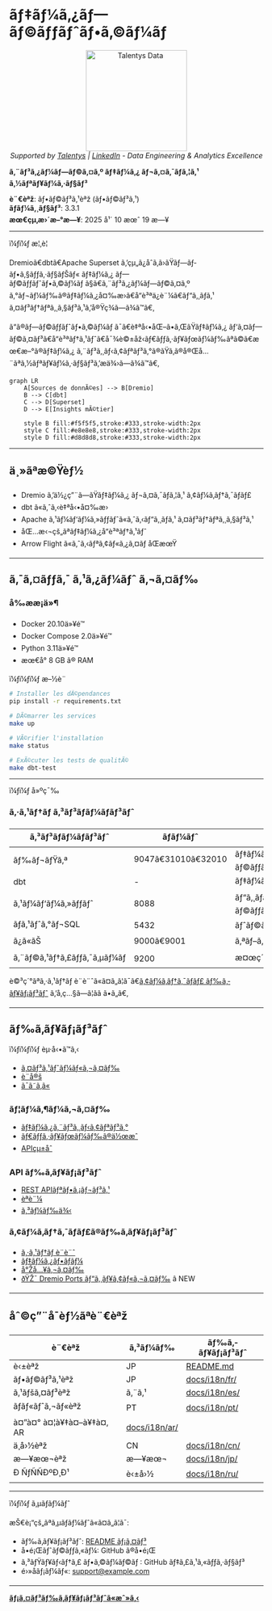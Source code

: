 ﻿# ãƒ‡ãƒ¼ã‚¿ãƒ—ãƒ©ãƒƒãƒˆãƒ•ã‚©ãƒ¼ãƒ 

<p align="center">
  <a href="https://talentys.eu" target="_blank">
    <img src="../../assets/images/talentys/original.png" alt="Talentys Data" width="200"/>
  </a>
  <br/>
  <em>Supported by <a href="https://talentys.eu">Talentys</a> | <a href="https://www.linkedin.com/company/talentysdata">LinkedIn</a> - Data Engineering & Analytics Excellence</em>
</p>


**ã‚¨ãƒ³ã‚¿ãƒ¼ãƒ—ãƒ©ã‚¤ã‚º ãƒ‡ãƒ¼ã‚¿ ãƒ¬ã‚¤ã‚¯ãƒã‚¦ã‚¹ ã‚½ãƒªãƒ¥ãƒ¼ã‚·ãƒ§ãƒ³**

**è¨€èªž**: ãƒ•ãƒ©ãƒ³ã‚¹èªž (ãƒ•ãƒ©ãƒ³ã‚¹)  
**ãƒãƒ¼ã‚¸ãƒ§ãƒ³**: 3.3.1  
**æœ€çµ‚æ›´æ–°æ—¥**: 2025 å¹´ 10 æœˆ 19 æ—¥

---

ï¼ƒï¼ƒ æ¦‚è¦

Dremioã€dbtã€Apache Superset ã‚’çµ„ã¿åˆã‚ã›ãŸãƒ—ãƒ­ãƒ•ã‚§ãƒƒã‚·ãƒ§ãƒŠãƒ« ãƒ‡ãƒ¼ã‚¿ ãƒ—ãƒ©ãƒƒãƒˆãƒ•ã‚©ãƒ¼ãƒ ã§ã€ã‚¨ãƒ³ã‚¿ãƒ¼ãƒ—ãƒ©ã‚¤ã‚º ã‚°ãƒ¬ãƒ¼ãƒ‰ã®ãƒ‡ãƒ¼ã‚¿å¤‰æ›ã€å“è³ªä¿è¨¼ã€ãƒ“ã‚¸ãƒã‚¹ ã‚¤ãƒ³ãƒ†ãƒªã‚¸ã‚§ãƒ³ã‚¹ã‚’å®Ÿç¾ã—ã¾ã™ã€‚

ã“ã®ãƒ—ãƒ©ãƒƒãƒˆãƒ•ã‚©ãƒ¼ãƒ ã¯ã€è‡ªå‹•åŒ–ã•ã‚ŒãŸãƒ‡ãƒ¼ã‚¿ ãƒ‘ã‚¤ãƒ—ãƒ©ã‚¤ãƒ³ã€å“è³ªãƒ†ã‚¹ãƒˆã€å¯¾è©±åž‹ãƒ€ãƒƒã‚·ãƒ¥ãƒœãƒ¼ãƒ‰ãªã©ã€æœ€æ–°ã®ãƒ‡ãƒ¼ã‚¿ ã‚¨ãƒ³ã‚¸ãƒ‹ã‚¢ãƒªãƒ³ã‚°ã®ãŸã‚ã®å®Œå…¨ãªã‚½ãƒªãƒ¥ãƒ¼ã‚·ãƒ§ãƒ³ã‚’æä¾›ã—ã¾ã™ã€‚

```mermaid
graph LR
    A[Sources de donnÃ©es] --> B[Dremio]
    B --> C[dbt]
    C --> D[Superset]
    D --> E[Insights mÃ©tier]
    
    style B fill:#f5f5f5,stroke:#333,stroke-width:2px
    style C fill:#e8e8e8,stroke:#333,stroke-width:2px
    style D fill:#d8d8d8,stroke:#333,stroke-width:2px
```

---

## ä¸»ãªæ©Ÿèƒ½

- Dremio ã‚’ä½¿ç”¨ã—ãŸãƒ‡ãƒ¼ã‚¿ ãƒ¬ã‚¤ã‚¯ãƒã‚¦ã‚¹ ã‚¢ãƒ¼ã‚­ãƒ†ã‚¯ãƒãƒ£
- dbt ã«ã‚ˆã‚‹è‡ªå‹•å¤‰æ›
- Apache ã‚¹ãƒ¼ãƒ‘ãƒ¼ã‚»ãƒƒãƒˆã«ã‚ˆã‚‹ãƒ“ã‚¸ãƒã‚¹ ã‚¤ãƒ³ãƒ†ãƒªã‚¸ã‚§ãƒ³ã‚¹
- åŒ…æ‹¬çš„ãªãƒ‡ãƒ¼ã‚¿å“è³ªãƒ†ã‚¹ãƒˆ
- Arrow Flight ã«ã‚ˆã‚‹ãƒªã‚¢ãƒ«ã‚¿ã‚¤ãƒ åŒæœŸ

---

## ã‚¯ã‚¤ãƒƒã‚¯ ã‚¹ã‚¿ãƒ¼ãƒˆ ã‚¬ã‚¤ãƒ‰

### å‰ææ¡ä»¶

- Docker 20.10ä»¥é™
- Docker Compose 2.0ä»¥é™
- Python 3.11ä»¥é™
- æœ€å° 8 GB ã® RAM

ï¼ƒï¼ƒï¼ƒ æ–½è¨­

```bash
# Installer les dÃ©pendances
pip install -r requirements.txt

# DÃ©marrer les services
make up

# VÃ©rifier l'installation
make status

# ExÃ©cuter les tests de qualitÃ©
make dbt-test
```

---

ï¼ƒï¼ƒ å»ºç¯‰

### ã‚·ã‚¹ãƒ†ãƒ ã‚³ãƒ³ãƒãƒ¼ãƒãƒ³ãƒˆ

|ã‚³ãƒ³ãƒãƒ¼ãƒãƒ³ãƒˆ |ãƒãƒ¼ãƒˆ |èª¬æ˜Ž |
|---------------|------|---------------|
|ãƒ‰ãƒ¬ãƒŸã‚ª | 9047ã€31010ã€32010 |ãƒ‡ãƒ¼ã‚¿ ãƒ¬ã‚¤ã‚¯ãƒã‚¦ã‚¹ ãƒ—ãƒ©ãƒƒãƒˆãƒ•ã‚©ãƒ¼ãƒ  |
| dbt | - |ãƒ‡ãƒ¼ã‚¿å¤‰æ›ãƒ„ãƒ¼ãƒ« |
|ã‚¹ãƒ¼ãƒ‘ãƒ¼ã‚»ãƒƒãƒˆ | 8088 |ãƒ“ã‚¸ãƒã‚¹ ã‚¤ãƒ³ãƒ†ãƒªã‚¸ã‚§ãƒ³ã‚¹ ãƒ—ãƒ©ãƒƒãƒˆãƒ•ã‚©ãƒ¼ãƒ  |
|ãƒã‚¹ãƒˆã‚°ãƒ¬SQL | 5432 |ãƒˆãƒ©ãƒ³ã‚¶ã‚¯ã‚·ãƒ§ãƒ³ãƒ‡ãƒ¼ã‚¿ãƒ™ãƒ¼ã‚¹ |
|ã¿ã«ãŠ | 9000ã€9001 |ã‚ªãƒ–ã‚¸ã‚§ã‚¯ãƒˆã‚¹ãƒˆãƒ¬ãƒ¼ã‚¸ (S3 äº’æ›) |
|ã‚¨ãƒ©ã‚¹ãƒ†ã‚£ãƒƒã‚¯ã‚µãƒ¼ãƒ | 9200 |æ¤œç´¢ãŠã‚ˆã³åˆ†æžã‚¨ãƒ³ã‚¸ãƒ³ |

è©³ç´°ãªã‚·ã‚¹ãƒ†ãƒ è¨­è¨ˆã«ã¤ã„ã¦ã¯ã€[ã‚¢ãƒ¼ã‚­ãƒ†ã‚¯ãƒãƒ£ ãƒ‰ã‚­ãƒ¥ãƒ¡ãƒ³ãƒˆ](architecture/) ã‚’å‚ç…§ã—ã¦ãã ã•ã„ã€‚

---

## ãƒ‰ã‚­ãƒ¥ãƒ¡ãƒ³ãƒˆ

ï¼ƒï¼ƒï¼ƒ èµ·å‹•ã™ã‚‹
- [ã‚¤ãƒ³ã‚¹ãƒˆãƒ¼ãƒ«ã‚¬ã‚¤ãƒ‰](ã¯ã˜ã‚ã«/)
- [è¨­å®š](ã¯ã˜ã‚ã«/)
- [ã¯ã˜ã‚ã«](getting-started/)

### ãƒ¦ãƒ¼ã‚¶ãƒ¼ã‚¬ã‚¤ãƒ‰
- [ãƒ‡ãƒ¼ã‚¿ã‚¨ãƒ³ã‚¸ãƒ‹ã‚¢ãƒªãƒ³ã‚°](ã‚¬ã‚¤ãƒ‰/)
- [ãƒ€ãƒƒã‚·ãƒ¥ãƒœãƒ¼ãƒ‰ã®ä½œæˆ](ã‚¬ã‚¤ãƒ‰/)
- [APIçµ±åˆ](guides/)

### API ãƒ‰ã‚­ãƒ¥ãƒ¡ãƒ³ãƒˆ
- [REST APIãƒªãƒ•ã‚¡ãƒ¬ãƒ³ã‚¹](api/)
- [èªè¨¼](api/)
- [ã‚³ãƒ¼ãƒ‰ä¾‹](api/)

### ã‚¢ãƒ¼ã‚­ãƒ†ã‚¯ãƒãƒ£ã®ãƒ‰ã‚­ãƒ¥ãƒ¡ãƒ³ãƒˆ
- [ã‚·ã‚¹ãƒ†ãƒ è¨­è¨ˆ](ã‚¢ãƒ¼ã‚­ãƒ†ã‚¯ãƒãƒ£/)
- [ãƒ‡ãƒ¼ã‚¿ãƒ•ãƒ­ãƒ¼](ã‚¢ãƒ¼ã‚­ãƒ†ã‚¯ãƒãƒ£/)
- [å°Žå…¥ã‚¬ã‚¤ãƒ‰](ã‚¢ãƒ¼ã‚­ãƒ†ã‚¯ãƒãƒ£/)
- [ðŸŽ¯ Dremio Ports ãƒ“ã‚¸ãƒ¥ã‚¢ãƒ«ã‚¬ã‚¤ãƒ‰](architecture/dremio-ports-visual.md) â­ NEW

---

## åˆ©ç”¨å¯èƒ½ãªè¨€èªž

|è¨€èªž |ã‚³ãƒ¼ãƒ‰ |ãƒ‰ã‚­ãƒ¥ãƒ¡ãƒ³ãƒˆ |
|-------|------|------|
|è‹±èªž | JP | [README.md](../../../README.md) |
|ãƒ•ãƒ©ãƒ³ã‚¹èªž | JP | [docs/i18n/fr/](../fr/README.md) |
|ã‚¹ãƒšã‚¤ãƒ³èªž |ã‚¨ã‚¹ | [docs/i18n/es/](../es/README.md) |
|ãƒãƒ«ãƒˆã‚¬ãƒ«èªž | PT | [docs/i18n/pt/](../pt/README.md) |
| à¤”à¤° à¤¦à¥‡à¤–à¥‡à¤‚ AR | [docs/i18n/ar/](../ar/README.md) |
| ä¸­å›½èªž | CN | [docs/i18n/cn/](../cn/README.md) |
| æ—¥æœ¬èªž |æ—¥æœ¬ | [docs/i18n/jp/](../jp/README.md) |
| Ð ÑƒÑÑÐºÐ¸Ð¹ |è‹±å›½ | [docs/i18n/ru/](../ru/README.md) |

---

ï¼ƒï¼ƒ ã‚µãƒãƒ¼ãƒˆ

æŠ€è¡“çš„ãªã‚µãƒãƒ¼ãƒˆã«ã¤ã„ã¦ã¯:
- ãƒ‰ã‚­ãƒ¥ãƒ¡ãƒ³ãƒˆ: [README ãƒ¡ã‚¤ãƒ³](../../../README.md)
- å•é¡Œãƒˆãƒ©ãƒƒã‚«ãƒ¼: GitHub ã®å•é¡Œ
- ã‚³ãƒŸãƒ¥ãƒ‹ãƒ†ã‚£ ãƒ•ã‚©ãƒ¼ãƒ©ãƒ : GitHub ãƒ‡ã‚£ã‚¹ã‚«ãƒƒã‚·ãƒ§ãƒ³
- é›»å­ãƒ¡ãƒ¼ãƒ«: support@example.com

---

**[ãƒ¡ã‚¤ãƒ³ãƒ‰ã‚­ãƒ¥ãƒ¡ãƒ³ãƒˆã«æˆ»ã‚‹](../../../README.md)**
